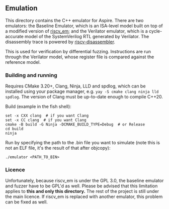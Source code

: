 ## Emulation
This directory contains the C++ emulator for Aspire. There are two emulators: the Baseline Emulator,
which is an ISA-level model built on top of a modified version of [riscv_em](https://github.com/franzflasch/riscv_em); 
and the Verilator emulator, which is a cycle-accurate model of the SystemVerilog RTL generated by Verilator.
The disassembly trace is powered by [riscv-disassembler](https://github.com/michaeljclark/riscv-disassembler).

This is used for verification by differential fuzzing. Instructions are run through the Verilator model, whose
register file is compared against the reference model.

### Building and running
Requires CMake 3.20+, Clang, Ninja, LLD and spdlog, which can be installed using your package manager, 
e.g. `yay -S cmake clang ninja lld spdlog`. The version of Clang must be up-to-date enough to compile C++20.

Build (example in the fish shell):

```
set -x CXX clang  # if you want Clang
set -x CC clang  # if you want Clang
cmake -B build -G Ninja -DCMAKE_BUILD_TYPE=Debug  # or Release
cd build
ninja
```

Run by specifying the path to the .bin file you want to simulate (note this is not an ELF file, it's the
result of that after objcopy):

```
./emulator <PATH_TO_BIN>
```

### Licence
Unfortunately, because riscv_em is under the GPL 3.0, the baseline emulator and fuzzer have to be GPL'd as 
well. Please be advised that this limitation applies to **this and only this directory.** The rest of the 
project is still under the main licence. If riscv_em is replaced with another emulator, this problem can be
fixed as well.
